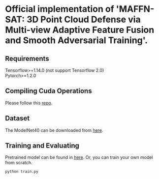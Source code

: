 # Official implementation of 'MAFFN-SAT: 3D Point Cloud Defense via Multi-view Adaptive Feature Fusion and Smooth Adversarial Training'.
## Requirements

Tensorflow>=1.14.0 (not support Tensorflow 2.0)  
Pytorch>=1.2.0

## Compiling Cuda Operations
Please follow this [repo](https://github.com/charlesq34/pointnet2).

## Dataset
The ModelNet40 can be downloaded from [here](https://modelnet.cs.princeton.edu/).

## Training and Evaluating
Pretrained model can be found in [here](https://drive.google.com/drive/folders/1JBYkdO2GlW_wKWvUXNDxrf8PQIJMuorN?usp=sharing). Or, you can train your own model from scratch.
```
python train.py
